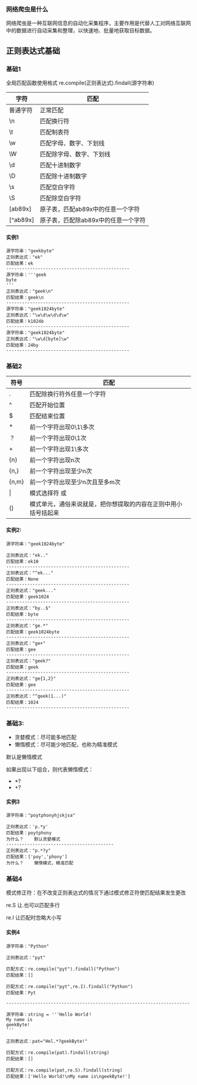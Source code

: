 ### 网络爬虫是什么

网络爬虫是一种互联网信息的自动化采集程序，主要作用是代替人工对网络互联网中的数据进行自动采集和整理，以快速地、批量地获取目标数据。

## 正则表达式基础

### 基础1

全局匹配函数使用格式  re.compile(正则表达式).findall(源字符串)

| 字符     | 匹配                                |
| -------- | ----------------------------------- |
| 普通字符 | 正常匹配                            |
| \n       | 匹配换行符                          |
| \t       | 匹配制表符                          |
| \w       | 匹配字母、数字、下划线              |
| \W       | 匹配除字母、数字、下划线            |
| \d       | 匹配十进制数字                      |
| \D       | 匹配除十进制数字                    |
| \s       | 匹配空白字符                        |
| \S       | 匹配除空白字符                      |
| [ab89x]  | 原子表，匹配ab89x中的任意一个字符   |
| [^ab89x] | 原子表，匹配除ab89x中的任意一个字符 |

#### 实例1

```
源字符串："geekbyte"
正则表达式："ek"
匹配结果：ek
-----------------------------------------------
源字符串：'''geek
byte
'''
正则表达式："geek\n"
匹配结果：geek\n
-----------------------------------------------
源字符串："geek1024byte"
正则表达式："\w\d\w\d\d\w"
匹配结果：k1024b
-----------------------------------------------
源字符串："geek1024byte"
正则表达式："\w\d[byte]\w"
匹配结果：24by
-----------------------------------------------
```

### 基础2

| 符号  | 匹配                                                         |
| ----- | ------------------------------------------------------------ |
| .     | 匹配除换行符外任意一个字符                                   |
| ^     | 匹配开始位置                                                 |
| $     | 匹配结束位置                                                 |
| *     | 前一个字符出现0\1\多次                                       |
| ？    | 前一个字符出现0\1次                                          |
| +     | 前一个字符出现1\多次                                         |
| {n}   | 前一个字符出现n次                                            |
| {n,}  | 前一个字符出现至少n次                                        |
| {n,m} | 前一个字符出现至少n次且至多m次                               |
| \|    | 模式选择符 或                                                |
| ()    | 模式单元，通俗来说就是，把你想提取的内容在正则中用小括号括起来 |

#### 实例2:

```
源字符串："geek1024byte"

正则表达式："ek.."
匹配结果：ek10
-----------------------------------------------
正则表达式："^ek..."
匹配结果：None
-----------------------------------------------
正则表达式："geek..."
匹配结果：geek1024
-----------------------------------------------
正则表达式："by..$"
匹配结果：byte
-----------------------------------------------
正则表达式："ge.*"
匹配结果：geek1024byte
-----------------------------------------------
正则表达式："ge+"
匹配结果：gee
-----------------------------------------------
正则表达式："geek?"
匹配结果：geek
-----------------------------------------------
正则表达式："ge{1,2}"
匹配结果：gee
-----------------------------------------------
正则表达式："^geek(1...)"
匹配结果：1024
-----------------------------------------------

```



### 基础3:

* 贪婪模式：尽可能多地匹配
* 懒惰模式：尽可能少地匹配，也称为精准模式

默认是懒惰模式

如果出现以下组合，则代表懒惰模式：

* *?
* +?

#### 实例3

```
源字符串："poytphonyhjskjsa"

正则表达式：'p.*y'
匹配结果：poytphony
为什么？	默认贪婪模式
-----------------------------------------
正则表达式："p.*?y"
匹配结果：['poy','phony']
为什么？	懒惰模式，精准匹配
```

### 基础4

模式修正符：在不改变正则表达式的情况下通过模式修正符使匹配结果发生更改

re.S	让.也可以匹配多行

re.I	  让匹配时忽略大小写

#### 实例4

```
源字符串："Python"

正则表达式："pyt"

匹配方式：re.compile("pyt").findall("Python")
匹配结果：[]

匹配方式：re.compile("pyt",re.I).findall("Python")
匹配结果：Pyt

----------------------------------------------------------------------

源字符串：string = '''Hello World！
My name is 
geekByte!
'''

正则表达式：pat="Hel.*?geekByte!"

匹配方式：re.compile(pat).findall(string)
匹配结果：[]

匹配方式：re.compile(pat,re.S).findall(string)
匹配结果：['Hello World!\nMy name is\ngeekByte!']
```

